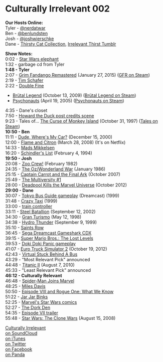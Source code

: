 # Culturally Irrelevant 002

**Our Hosts Online:**  
Tyler - [@nerdatwar]  
Ben - [@benlundsten]  
Josh - [@joshwierschke]  
Dane - [Thirsty Cat Collection], [Irrelevant Thirst Tumblr]  

**Show Notes:**  
0:02 - [Star Wars elephant]  
1:32 - garbage cd from Tyler  
**1:48 - Tyler**  
2:07 - [Grim Fandango Remastered] (January 27, 2015) ([GFR on Steam])  
2:19 - [Tim Schafer]  
2:22 - [Double Fine]
- [Brütal Legend] (October 13, 2009) ([Brütal Legend on Steam])
- [Psychonauts] (April 19, 2005) ([Psychonauts on Steam])

4:35 - Dane's closet  
7:50 - [Howard the Duck post credits scene]  
9:23 - Tales of... [The Curse of Monkey Island] (October 31, 1997) ([Tales on Steam])  
**10:50 - Ben**  
11:11 - [Dude, Where's My Car?] (December 15, 2000)  
12:00 - [Flame and Citron] (March 28, 2008) (It's on Netflix)  
14:33 - [Mads Mikkelsen]  
16:20 - [Schindler's List]  (February 4, 1994)   
**19:50 - Josh**  
20:08 - [Zoo Crew!] (February 1982)  
24:35 - [The Oz/Wonderland War] (January 1986)  
25:15 - [Captain Carrot and the Final Ark] (October 2007)  
25:49 - [The Multiversity #1]  
28:00 - [Deadpool Kills the Marvel Universe] (October 2012)  
**29:00 - Dane**  
30:07 - [Tokyo Bus Guide gameplay] (Dreamcast) (1999)  
31:48 - [Crazy Taxi] (1999)  
33:00 - [train controller]   
33:11 - [Steel Batallion] (September 12, 2002)  
34:30 - [Gran Turismo] (May 12, 1998)   
34:38 - [Hydro Thunder] (September 9, 1999)  
35:10 - [Saints Row]  
36:45 - [Sega Dreamcast Gameshark CDX]  
39:15 - [Super Mario Bros.: The Lost Levels]  
39:53 - [Doki Doki Panic gameplay]  
41:07 - [Euro Truck Simulator 2] (October 19, 2012)  
42:43 - [Virtual Stuck Behind A Bus]  
43:29 - "Most Relevant Pick" announced  
44:48 - [Titanic II] (August 7, 2010)  
45:33 - "Least Relevant Pick" announced  
**46:12 - Culturally Relevant**  
46:48 - [Spider-Man Joins Marvel]  
48:25 - [Miles Davis]  
50:50 - [Episode VIII and Rogue One: What We Know]  
51:22 - [Jar Jar Binks]  
52:25 - [Marvel's Star Wars comics]  
52:27 - [The Dork Den]  
54:35 - [Episode VII trailer]  
55:48 - [Star Wars: The Clone Wars] (August 15, 2008)  

[Culturally Irrelevant](http://www.culturallyirrelevant.com/)   
[on SoundCloud](https://soundcloud.com/culturally-irrelevant)  
[on iTunes](https://itun.es/i6Lj4FQ)  
[on Twitter](https://twitter.com/cirrelevantpod)  
[on Facebook](https://www.facebook.com/culturallyirrelevant)  
[on Panda](http://i.kinja-img.com/gawker-media/image/upload/s--ft1APKVa--/18a5kzrhxhqwvjpg.jpg)  

[Star Wars elephant]:http://io9.com/5654412/photos-of-an-elephant-dressing-up-as-the-bantha-from-star-wars/
[@nerdatwar]:http://twitter.com/nerdatwar
[@benlundsten]:http://twitter.com/benlundsten
[@joshwierschke]:http://twitter.com/joshwierschke
[Thirsty Cat Collection]:http://thirstycatcollection.blogspot.com
[Irrelevant Thirst Tumblr]:http://irrelevantthirst.tumblr.com/
[Grim Fandango Remastered]:http://grimremastered.com/
[GFR on Steam]:http://store.steampowered.com/app/316790/
[Tim Schafer]:https://www.youtube.com/watch?v=Yo9_8u_Ctf0
[Double Fine]:http://www.doublefine.com/
[Brütal Legend]:http://www.doublefine.com/brutallegend/
[Brütal Legend on Steam]:http://store.steampowered.com/app/225260/
[Psychonauts]:http://www.psychonauts.com/
[Psychonauts on Steam]:http://store.steampowered.com/app/3830/
[Howard the Duck post credits scene]:https://www.youtube.com/watch?v=6-O3lPJCjMs
[The Curse of Monkey Island]:http://en.wikipedia.org/wiki/The_Curse_of_Monkey_Island
[Tales on Steam]:http://store.steampowered.com/app/31170/
[Dude, Where's My Car?]:http://www.imdb.com/title/tt0242423/
[Flame and Citron]:http://www.imdb.com/title/tt0920458/
[Mads Mikkelsen]:http://www.imdb.com/name/nm0586568/
[Schindler's List]:http://www.imdb.com/title/tt0108052/
[Zoo Crew!]:http://en.wikipedia.org/wiki/Captain_Carrot_and_His_Amazing_Zoo_Crew!
[The Oz/Wonderland War]:http://dc.wikia.com/wiki/Oz-Wonderland_War
[Captain Carrot and the Final Ark]:http://dc.wikia.com/wiki/Captain_Carrot_and_the_Final_Ark_Vol_1
[The Multiversity #1]:http://www.dccomics.com/comics/the-multiversity-2014/the-multiversity-1
[Deadpool Kills the Marvel Universe]:http://marvel.wikia.com/Deadpool_Kills_the_Marvel_Universe_Vol_1_1
[Tokyo Bus Guide gameplay]:https://www.youtube.com/watch?v=sBxFiNxdso4
[Crazy Taxi]:http://en.wikipedia.org/wiki/Crazy_Taxi
[train controller]:http://www.museumofplay.org/online-collections/images/Z004/Z00479/Z0047942.jpg
[Steel Batallion]:http://en.wikipedia.org/wiki/Steel_Battalion
[Gran Turismo]:http://en.wikipedia.org/wiki/Gran_Turismo_(video_game)
[Hydro Thunder]:http://en.wikipedia.org/wiki/Hydro_Thunder
[Saints Row]:http://www.saintsrow.com/
[Sega Dreamcast Gameshark CDX]:https://www.youtube.com/watch?v=ao1A-bfyis0
[Super Mario Bros.: The Lost Levels]:http://en.wikipedia.org/wiki/Super_Mario_Bros.:_The_Lost_Levels
[Doki Doki Panic gameplay]:https://www.youtube.com/watch?v=PXdUMAov7s4
[Euro Truck Simulator 2]:http://www.eurotrucksimulator2.com/
[Virtual Stuck Behind A Bus]:https://www.youtube.com/watch?v=qlz_OskxEwI
[Titanic II]:http://en.wikipedia.org/wiki/Titanic_II_%28film%29
[Spider-Man Joins Marvel]:http://screenrant.com/spider-man-joins-marvel/
[Miles Davis]:http://en.wikipedia.org/wiki/Miles_Davis
[Episode VIII and Rogue One: What We Know]:http://www.theguardian.com/film/2015/mar/13/star-wars-film-episode-8-rogue-one-what-we-know  
[Jar Jar Binks]:https://usfacingrace.files.wordpress.com/2011/05/jar-jar-binks.jpg
[Marvel's Star Wars comics]:http://marvel.com/comics/series/19242/star_wars_2015_-_present
[The Dork Den]:http://www.thedorkden.com/
[Episode VII trailer]:https://www.youtube.com/watch?v=OMOVFvcNfvE
[Star Wars: The Clone Wars]:http://en.wikipedia.org/wiki/Star_Wars:_The_Clone_Wars_%28film%29